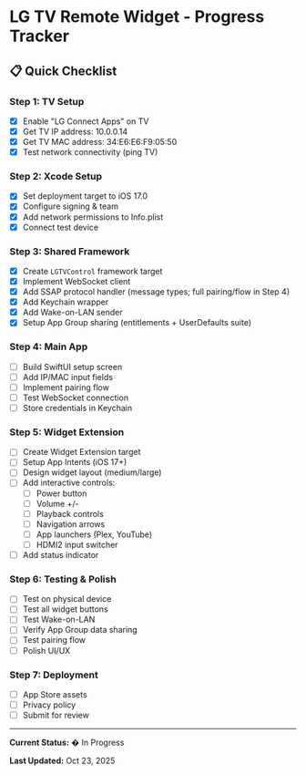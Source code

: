 # LG TV Remote Widget - Progress Tracker

## 📋 Quick Checklist

### Step 1: TV Setup
- [x] Enable "LG Connect Apps" on TV
- [x] Get TV IP address: 10.0.0.14
- [x] Get TV MAC address: 34:E6:E6:F9:05:50
- [x] Test network connectivity (ping TV)

### Step 2: Xcode Setup
- [x] Set deployment target to iOS 17.0 
- [x] Configure signing & team
- [x] Add network permissions to Info.plist
- [x] Connect test device

### Step 3: Shared Framework
- [x] Create `LGTVControl` framework target
- [x] Implement WebSocket client
- [x] Add SSAP protocol handler (message types; full pairing/flow in Step 4)
- [x] Add Keychain wrapper
- [x] Add Wake-on-LAN sender
- [x] Setup App Group sharing (entitlements + UserDefaults suite)

### Step 4: Main App
- [ ] Build SwiftUI setup screen
- [ ] Add IP/MAC input fields
- [ ] Implement pairing flow
- [ ] Test WebSocket connection
- [ ] Store credentials in Keychain

### Step 5: Widget Extension
- [ ] Create Widget Extension target
- [ ] Setup App Intents (iOS 17+)
- [ ] Design widget layout (medium/large)
- [ ] Add interactive controls:
  - [ ] Power button
  - [ ] Volume +/-
  - [ ] Playback controls
  - [ ] Navigation arrows
  - [ ] App launchers (Plex, YouTube)
  - [ ] HDMI2 input switcher
- [ ] Add status indicator

### Step 6: Testing & Polish
- [ ] Test on physical device
- [ ] Test all widget buttons
- [ ] Test Wake-on-LAN
- [ ] Verify App Group data sharing
- [ ] Test pairing flow
- [ ] Polish UI/UX

### Step 7: Deployment
- [ ] App Store assets
- [ ] Privacy policy
- [ ] Submit for review

---

**Current Status:** � In Progress

**Last Updated:** Oct 23, 2025

